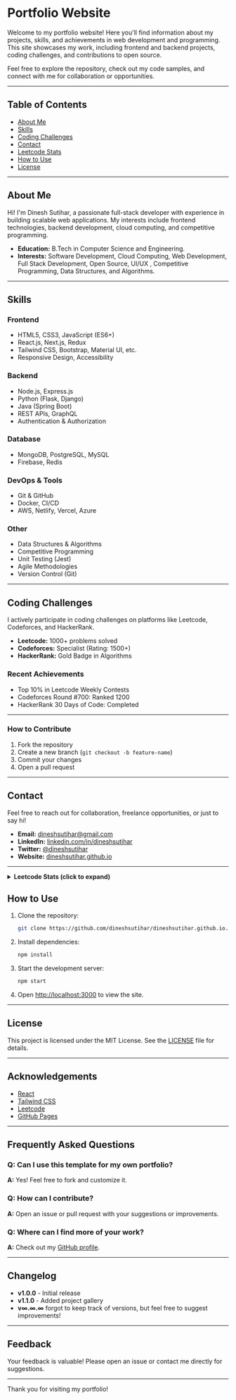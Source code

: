 # Portfolio Website

Welcome to my portfolio website! Here you'll find information about my projects, skills, and achievements in web development and programming. This site showcases my work, including frontend and backend projects, coding challenges, and contributions to open source.

Feel free to explore the repository, check out my code samples, and connect with me for collaboration or opportunities.

---

## Table of Contents

- [About Me](#about-me)
- [Skills](#skills)
- [Coding Challenges](#coding-challenges)
- [Contact](#contact)
- [Leetcode Stats](#leetcode-stats)
- [How to Use](#how-to-use)
- [License](#license)

---

## About Me

Hi! I'm Dinesh Sutihar, a passionate full-stack developer with experience in building scalable web applications. My interests include frontend technologies, backend development, cloud computing, and competitive programming.

- **Education:** B.Tech in Computer Science and Engineering.
- **Interests:** Software Development, Cloud Computing, Web Development, Full Stack Development, Open Source, UI/UX , Competitive Programming, Data Structures, and Algorithms.

---

## Skills

### Frontend

- HTML5, CSS3, JavaScript (ES6+)
- React.js, Next.js, Redux
- Tailwind CSS, Bootstrap, Material UI, etc.
- Responsive Design, Accessibility

### Backend

- Node.js, Express.js
- Python (Flask, Django)
- Java (Spring Boot)
- REST APIs, GraphQL
- Authentication & Authorization

### Database

- MongoDB, PostgreSQL, MySQL
- Firebase, Redis

### DevOps & Tools

- Git & GitHub
- Docker, CI/CD
- AWS, Netlify, Vercel, Azure

### Other

- Data Structures & Algorithms
- Competitive Programming
- Unit Testing (Jest)
- Agile Methodologies
- Version Control (Git)

---

## Coding Challenges

I actively participate in coding challenges on platforms like Leetcode, Codeforces, and HackerRank.

- **Leetcode:** 1000+ problems solved
- **Codeforces:** Specialist (Rating: 1500+)
- **HackerRank:** Gold Badge in Algorithms

### Recent Achievements

- Top 10% in Leetcode Weekly Contests
- Codeforces Round #700: Ranked 1200
- HackerRank 30 Days of Code: Completed

---

### How to Contribute

1. Fork the repository
2. Create a new branch (`git checkout -b feature-name`)
3. Commit your changes
4. Open a pull request

---

## Contact

Feel free to reach out for collaboration, freelance opportunities, or just to say hi!

- **Email:** dineshsutihar@gmail.com
- **LinkedIn:** [linkedin.com/in/dineshsutihar](https://linkedin.com/in/dineshsutihar)
- **Twitter:** [@dineshsutihar](https://twitter.com/dineshsutihar)
- **Website:** [dineshsutihar.github.io](https://dineshsutihar.github.io)

---

<details>
  <summary><strong>Leetcode Stats (click to expand)</strong></summary>

You can fetch my latest Leetcode stats using the following GraphQL query:

```graphql
https://leetcode.com/graphql?query=query
{
  userContestRanking(username:  "dineshsutihar")
  {
    attendedContestsCount
    rating
    globalRanking
    totalParticipants
    topPercentage
  }
  userContestRankingHistory(username: "dineshsutihar")
  {
    attended
    trendDirection
    problemsSolved
    totalProblems
    finishTimeInSeconds
    rating
    ranking
    contest
    {
      title
      startTime
    }
  }
}
```

### Example Response

```json
{
  "data": {
    "userContestRanking": {
      "attendedContestsCount": 60,
      "rating": 1745.11,
      "globalRanking": 32151,
      "totalParticipants": 350123,
      "topPercentage": 9.59
    },
    "userContestRankingHistory": [
      {
        "attended": false,
        "trendDirection": "NONE",
        "problemsSolved": 0,
        "totalProblems": 3,
        "finishTimeInSeconds": 0,
        "rating": 1500.0,
        "ranking": 0,
        "contest": {
          "title": "Weekly Contest 2",
          "startTime": 1472347800
        }
      },
      {
        "attended": false,
        "trendDirection": "NONE",
        "problemsSolved": 0,
        "totalProblems": 4,
        "finishTimeInSeconds": 0,
        "rating": 1500.0,
        "ranking": 0,
        "contest": {
          "title": "Weekly Contest 3",
          "startTime": 1472990400
        }
      }
    ]
  }
}
```

### Fetching Leetcode Data with Python

```python
import requests

def fetch_leetcode_data(username):
    query = """
    query getUserProfile($username: String!) {
      matchedUser(username: $username) {
        username
        profile {
          realName
          aboutMe
          userAvatar
          ranking
          reputation
          skillTags
          countryName
          company
          school
          starRating
        }
        submitStats: submitStatsGlobal {
          acSubmissionNum {
            difficulty
            count
            submissions
          }
          totalSubmissionNum {
            difficulty
            count
            submissions
          }
        }
        badges {
          displayName
          icon
          creationDate
        }
        upcomingBadges {
          name
          icon
        }
        activeDays
        contributions {
          points
          questionCount
          testcaseCount
        }
        contestBadge {
          name
          expired
          hoverText
          icon
        }
        socialAccounts
      }
    }
    """
    variables = {"username": username}
    response = requests.post(
        "https://leetcode.com/graphql",
        json={"query": query, "variables": variables},
        headers={"Referer": f"https://leetcode.com/{username}/"}
    )
    return response.json().get("data", {}).get("matchedUser", {})

# Example usage
data = fetch_leetcode_data("dineshsutihar")
print(data)
```

</details>

## How to Use

1. Clone the repository:
   ```bash
   git clone https://github.com/dineshsutihar/dineshsutihar.github.io.git
   ```
2. Install dependencies:
   ```bash
   npm install
   ```
3. Start the development server:
   ```bash
   npm start
   ```
4. Open [http://localhost:3000](http://localhost:3000) to view the site.

---

## License

This project is licensed under the MIT License. See the [LICENSE](LICENSE) file for details.

---

## Acknowledgements

- [React](https://reactjs.org/)
- [Tailwind CSS](https://tailwindcss.com/)
- [Leetcode](https://leetcode.com/)
- [GitHub Pages](https://pages.github.com/)

---

## Frequently Asked Questions

### Q: Can I use this template for my own portfolio?

**A:** Yes! Feel free to fork and customize it.

### Q: How can I contribute?

**A:** Open an issue or pull request with your suggestions or improvements.

### Q: Where can I find more of your work?

**A:** Check out my [GitHub profile](https://github.com/dineshsutihar).

---

## Changelog

- **v1.0.0** - Initial release
- **v1.1.0** - Added project gallery
- **v∞.∞.∞** forgot to keep track of versions, but feel free to suggest improvements!

---

## Feedback

Your feedback is valuable! Please open an issue or contact me directly for suggestions.

---

Thank you for visiting my portfolio!
